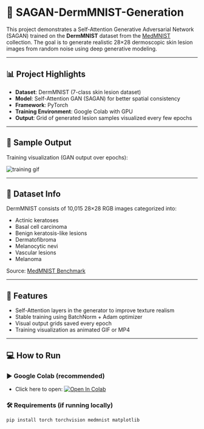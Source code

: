# 🧠 SAGAN-DermMNIST-Generation

This project demonstrates a Self-Attention Generative Adversarial Network (SAGAN) trained on the **DermMNIST** dataset from the [MedMNIST](https://medmnist.com/) collection. The goal is to generate realistic 28×28 dermoscopic skin lesion images from random noise using deep generative modeling.

---

## 📊 Project Highlights

- **Dataset**: DermMNIST (7-class skin lesion dataset)
- **Model**: Self-Attention GAN (SAGAN) for better spatial consistency
- **Framework**: PyTorch
- **Training Environment**: Google Colab with GPU
- **Output**: Grid of generated lesion samples visualized every few epochs

---

## 🎥 Sample Output

Training visualization (GAN output over epochs):

![training gif](training_evolution.gif)

---

## 🧬 Dataset Info

DermMNIST consists of 10,015 28×28 RGB images categorized into:
- Actinic keratoses
- Basal cell carcinoma
- Benign keratosis-like lesions
- Dermatofibroma
- Melanocytic nevi
- Vascular lesions
- Melanoma

Source: [MedMNIST Benchmark](https://medmnist.com/)

---

## 🚀 Features

- Self-Attention layers in the generator to improve texture realism
- Stable training using BatchNorm + Adam optimizer
- Visual output grids saved every epoch
- Training visualization as animated GIF or MP4

---

## 💻 How to Run

### ▶️ Google Colab (recommended)
- Click here to open: [![Open In Colab](https://colab.research.google.com/assets/colab-badge.svg)](YOUR_COLAB_LINK_HERE)

### 🛠 Requirements (if running locally)
```bash
pip install torch torchvision medmnist matplotlib

